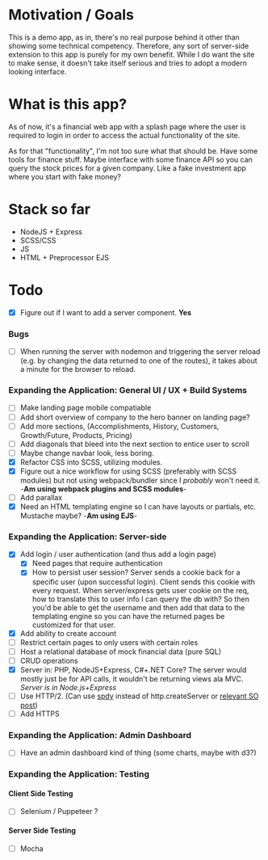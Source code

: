 # Motivation / Goals

This is a demo app, as in, there's no real purpose behind it other than showing some
technical competency. Therefore, any sort of server-side extension to this app is purely
for my own benefit. While I do want the site to make sense, it doesn't take itself serious and
tries to adopt a modern looking interface.

# What is this app?

As of now, it's a financial web app with a splash page where the user is required to login in order to access the actual functionality of the site.

As for that "functionality", I'm not too sure what that should be. Have some tools for finance stuff. Maybe interface with some finance API so you can query the stock prices for a given company. Like a fake investment app where you start with fake money?

# Stack so far

- NodeJS + Express
- SCSS/CSS
- JS
- HTML + Preprocessor EJS

# Todo

- [X] Figure out if I want to add a server component. **Yes**

### **Bugs**

- [ ] When running the server with nodemon and triggering the server reload (e.g. by changing the data returned to one of the routes), it takes about a minute for the browser to reload.

### **Expanding the Application:** General UI / UX + Build Systems

- [ ] Make landing page mobile compatiable
- [ ] Add short overview of company to the hero banner on landing page?
- [ ] Add more sections, (Accomplishments, History, Customers, Growth/Future, Products, Pricing)
- [ ] Add diagonals that bleed into the next section to entice user to scroll
- [ ] Maybe change navbar look, less boring.
- [X] Refactor CSS into SCSS, utilizing modules.
- [X] Figure out a nice workflow for using SCSS (preferably with SCSS modules) but not using webpack/bundler since I *probably* won't need it. -**Am using webpack plugins and SCSS modules**-
- [ ] Add parallax
- [X] Need an HTML templating engine so I can have layouts or partials, etc. Mustache maybe? -**Am using EJS**-

### **Expanding the Application:** Server-side

- [X] Add login / user authentication (and thus add a login page)
    - [X] Need pages that require authentication
    - [X] How to persist user session? Server sends a cookie back for a specific user (upon successful login). Client sends this cookie with every request. When server/express gets user cookie on the req, how to translate this to user info I can query the db with? So then you'd be able to get the username and then add that data to the templating engine so you can have the returned pages be customized for that user.
- [X] Add ability to create account
- [ ] Restrict certain pages to only users with certain roles
- [ ] Host a relational database of mock financial data (pure SQL)
- [ ] CRUD operations
- [X] Server in: PHP, NodeJS+Express, C#+.NET Core? The server would mostly just be for API calls, it wouldn't be returning views ala MVC. *Server is in Node.js+Express*
- [ ] Use HTTP/2. (Can use [spdy](https://www.npmjs.com/package/spdy) instead of http.createServer or [relevant SO post](https://stackoverflow.com/questions/28639995/node-js-server-and-http-2-2-0-with-express-js))
- [ ] Add HTTPS

### **Expanding the Application:** Admin Dashboard

- [ ] Have an admin dashboard kind of thing (some charts, maybe with d3?)

### **Expanding the Application:** Testing

#### Client Side Testing

- [ ] Selenium / Puppeteer ?

#### Server Side Testing

- [ ] Mocha